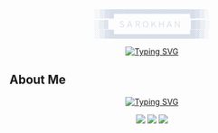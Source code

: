 <div align="center">
<pre style="margin: 0; color: #D8DEE9;">
░▒▓█▀▀▀▀▀▀▀▀▀▀▀▀▀▀▀▀█▓▒░
░▒▓  ＳＡＲＯＫＨＡＮ  █▓▒░
░▒▓█▄▄▄▄▄▄▄▄▄▄▄▄▄▄▄▄█▓▒░
</pre>

[![Typing SVG](https://readme-typing-svg.demolab.com?font=monospace&duration=3000&pause=1000&color=000000&center=true&vCenter=true&random=false&width=435&lines=⚡+Developer+|+Dreamer+|+Creator+⚡)](httpgs://git.io/typing-svg)
</div>

## About Me

<div align="center">

[![Typing SVG](https://readme-typing-svg.demolab.com?font=Courier+New&duration=250&pause=24&color=000000&multiline=true&repeat=false&width=1000&height=850&lines=darwich%40ubuntu%3A~%24+whoami;Ahmed+Darwich+-+Software+Engineer%2C+Manifold+Labs;------------------------------------------------------;darwich%40ubuntu%3A~%24++cat+%2Fvar%2Flog%2Fcareer.txt;------------------------------------------------------;%F0%9F%92%BC+WORK+EXPERIENCE;------------------------------------------------------;%5BINFO%5D+Current+Status%3A+Employed;%5BINFO%5D+Fetching+work+records...;%F0%9F%9B%A0%EF%B8%8F+Software+Engineer;%E2%94%82+%E2%94%94%E2%94%80+Company%3A+Manifold+Labs;%E2%94%82+%E2%94%94%E2%94%80+Duration%3A+2024+-+Present;%E2%94%82+%E2%94%94%E2%94%80+Role%3A+Developing+scalable+web+applications;%E2%94%82+;%F0%9F%9B%A0%EF%B8%8F+Business+Analyst+3;%E2%94%82+%E2%94%94%E2%94%80+Company%3A+Huntington+National+Bank;%E2%94%82+%E2%94%94%E2%94%80+Duration%3A+2020-2023;%E2%94%82+%E2%94%94%E2%94%80+Role%3A+Verified+data+quality+and+integrity+throughout+TCF+acquisition;+++++++++++++++++++++++++++++++++++++++++++++++++++++++++++++++++++++;darwich%40ubuntu%3A~%24+cat+%2Fvar%2Flog%2Feducation.txt;------------------------------------------------------;%F0%9F%93%9A+EDUCATION+HISTORY;------------------------------------------------------;%5BINFO%5D+Current+Status%3A+Graduated;%5BINFO%5D+Fetching+education+records...;%F0%9F%8E%93+M.S.+Computer+Science;%E2%94%82+%E2%94%94%E2%94%80+Institution%3A+University+of+Akron;%E2%94%82+%E2%94%94%E2%94%80+Status%3A+Completed+2023;%E2%94%82+%E2%94%94%E2%94%80+Research%3A+Data+Analytics;%E2%94%82;%F0%9F%8E%93+B.S.+Computer+Science;%E2%94%82+%E2%94%94%E2%94%80+Institution%3A+University+of+Akron;%7C+%E2%94%94%E2%94%80+Status%3A+Completed+2022;darwich%40ubuntu%3A~%24+%E2%96%88)](https://git.io/typing-svg)

</div>

<div align="center">
    <a href="https://www.linkedin.com/in/ahmed-darwich/" target="_blank"><img src="https://img.shields.io/badge/-SaroKhan-0077B5?style=flat&logo=Linkedin&logoColor=white"/></a>
    <a target="_blank" href="mailto:adarwich2010@gmail.com"><img src="https://img.shields.io/badge/-adarwich2010-D14836?style=flat&logo=Gmail&logoColor=white"/></a>
    <a target="_blank" href="https://x.com/0xSarokhan"><img src="https://img.shields.io/badge/-SaroKhan-1DA1F2?style=flat&logo=X&logoColor=white"/></a>
</div>
